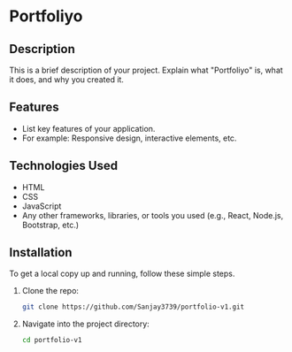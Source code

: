 # Portfoliyo

## Description

This is a brief description of your project. Explain what "Portfoliyo" is, what it does, and why you created it.

## Features

* List key features of your application.
* For example: Responsive design, interactive elements, etc.

## Technologies Used

* HTML
* CSS
* JavaScript
* Any other frameworks, libraries, or tools you used (e.g., React, Node.js, Bootstrap, etc.)

## Installation

To get a local copy up and running, follow these simple steps.

1. Clone the repo:
   ```bash
   git clone https://github.com/Sanjay3739/portfolio-v1.git
   ```
2. Navigate into the project directory:
   ```bash
   cd portfolio-v1
   ```